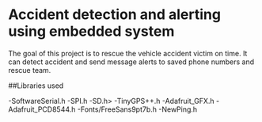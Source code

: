 # Accident detection and alerting using embedded system
The goal of this project is to rescue the vehicle accident victim on time.
It can detect accident and send message alerts to saved phone numbers and rescue team.

##Libraries used

  -SoftwareSerial.h
  -SPI.h
  -SD.h>
  -TinyGPS++.h
  -Adafruit_GFX.h
  -Adafruit_PCD8544.h
  -Fonts/FreeSans9pt7b.h
  -NewPing.h
